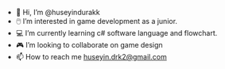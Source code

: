 - 👋 Hi, I’m @huseyindurakk
- 🖱️ I’m interested in game development as a junior.
- 💻 I’m currently learning c# software language and flowchart.
- 🎮 I’m looking to collaborate on game design
- 📫 How to reach me huseyin.drk2@gmail.com

<!---
huseyindurakk/huseyindurakk is a ✨ special ✨ repository because its `README.md` (this file) appears on your GitHub profile.
You can click the Preview link to take a look at your changes.
--->
